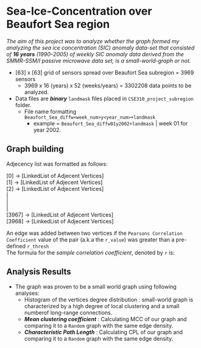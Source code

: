# Sea-Ice-Concentration over Beaufort Sea region
*The aim of this project was to analyze whether the graph formed my analyzing the sea ice concentration (SIC) anomaly data-set that consisted of __16 years__ (1990–2005) of weekly SIC  anomaly  data  derived  from  the  SMMR-SSM/I  passive  microwave  data  set, is a small-world-graph or not.*

* [63] x [63] grid of sensors spread over Beaufort Sea subregion = 3969 sensors
  * 3969 x 16 (years) x 52 (weeks/years) = 3302208 data points to be analyzed.
* Data files are *__binary__* `landmask` files placed in `CSE310_project_subregion` folder.
  * File name formatting `Beaufort_Sea_diffw<week_num>y<year_num>+landmask` 
    * example = `Beaufort_Sea_diffw01y2002+landmask` | week 01 for year 2002.
    
## Graph building 
Adjecency list was formatted as follows:

[0] -> [LinkedList of Adjecent Vertices] <br />
[1] -> [LinkedList of Adjecent Vertices]<br />
[2] -> [LinkedList of Adjecent Vertices]<br />
| <br />
| <br />
| <br />
[3967] -> [LinkedList of Adjecent Vertices]<br />
[3968] -> [LinkedList of Adjecent Vertices]<br />

An edge was added between two vertices if the `Pearsons Correlation Coefficient` value of the pair (a.k.a the `r_value`) was greater than a pre-defined `r_thresh`  
The formula for the *sample correlation coefficient*, denoted by `r` is: <br />
<img src="">

## Analysis Results
* The graph was proven to be a small world graph using following analyses:
  * Histogram of the vertices degree distribution : small-world graph is characterized by a high degree of local clustering and a small numberof long-range connections.
  * *__Mean clustering coefficient__* : Calculating MCC of our graph and comparing it to a `Random` graph with the same edge density.
  * *__Characteristic Path Length__* : Calculating CPL of our graph and comparing it to a `Random` graph with the same edge density.
  

